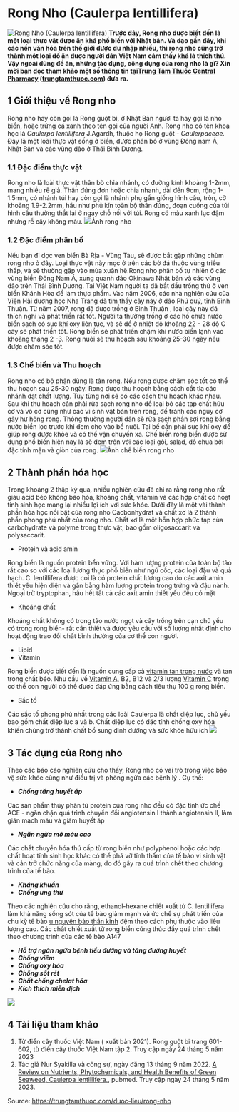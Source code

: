 # Rong Nho (Caulerpa lentillifera)

![Rong Nho \(Caulerpa lentillifera\)](https://trungtamthuoc.com/images/others/rong-nho-2-0648.jpg)
**Trước đây, Rong nho được biết đến là một loại thực vật được ăn khá phổ biến với Nhật bản. Và dạo gần đây, khi các nền văn hóa trên thế giới được du nhập nhiều, thì rong nho cũng trở thành một loại đồ ăn được người dân Việt Nam cảm thấy khá là thích thú. Vậy ngoài dùng để ăn, những tác dụng, công dụng của rong nho là gì? Xin mời bạn đọc tham khảo một số thông tin tại[Trung Tâm Thuốc Central Pharmacy](https://trungtamthuoc.com/ "Trung Tâm Thuốc Central Pharmacy") ([trungtamthuoc.com](https://trungtamthuoc.com/ "trungtamthuoc.com")) đưa ra.**
##  1 Giới thiệu về Rong nho
Rong nho hay còn gọi là Rong guột bi, ở Nhật Bản người ta hay gọi là nho biển, hoặc trứng cá xanh theo tên gọi của người Anh. Rong nho có tên khoa học là _Caulerpa lentillifera_ J.Agardh, thuộc họ Rong guột - _Caulerpaceae._
Đây là một loài thực vật sống ở biển, được phân bố ở vùng Đông nam Á, Nhật Bản và các vùng đảo ở Thái Bình Dương. 
### 1.1 Đặc điểm thực vật
Rong nho là loài thực vật thân bò chia nhánh, có đường kính khoảng 1-2mm, mang nhiều rễ giả. Thân đứng đơn hoặc chia nhanh, dài đến 9cm, rộng 1-1.5mm, có nhánh túi hay còn gọi là nhánh phụ gần giống hình cầu, tròn, cỡ khoảng 1.9-2.2mm, hầu như phủ kín toàn bộ thân đứng, đoạn cuống của túi hình cầu thường thắt lại ở ngay chỗ nối với túi. Rong có màu xanh lục đậm nhưng rễ cây không màu.
![](https://trungtamthuoc.com/images/item/rong-nho-9.jpg)Ảnh rong nho
### 1.2 Đặc điểm phân bố
Nếu bạn đi dọc ven biển Bà Rịa - Vũng Tàu, sẽ được bắt gặp những chùm rong nho ở đây. Loại thực vật này mọc ở trên các bờ đá thuộc vùng triều thấp, và sẽ thường gặp vào mùa xuân hè.Rong nho phân bố tự nhiên ở các vùng biển Đông Nam Á, xung quanh đảo Okinawa Nhật bản và các vùng đảo trên Thái Bình Dương. Tại Việt Nam người ta đã bắt đầu trồng thử ở ven biển Khánh Hòa để làm thực phẩm. Vào năm 2006, các nhà nghiên cứu của Viện Hải dương học Nha Trang đã tìm thấy cây này ở đảo Phú quý, tỉnh Bình Thuận. Từ năm 2007, rong đã được trồng ở Bình Thuận , loại cây này đã thích nghi và phát triển rất tốt. Người ta thường trồng ở các hồ chứa nước biển sạch có sục khí oxy liên tục, và sẽ để ở nhiệt độ khoảng 22 - 28 độ C cây sẽ phát triển tốt. Rong biển sẽ phát triển chậm khi nước biển lạnh vào khoảng tháng 2 -3. Rong nuôi sẽ thu hoạch sau khoảng 25-30 ngày nếu được chăm sóc tốt.
### 1.3 Chế biến và Thu hoạch
Rong nho có bộ phận dùng là tản rong. Nếu rong được chăm sóc tốt có thể thu hoạch sau 25-30 ngày. Rong được thu hoạch bằng cách cắt tỉa các nhánh đạt chất lượng. Tùy từng nơi sẽ có các cách thu hoạch khác nhau. 
Sau khi thu hoạch cần phải rửa sạch rong nho để loại bỏ các tạp chất hữu cơ và vô cơ cũng như các vi sinh vật bán trên rong, để tránh các nguy cơ gây hư hỏng rong. Thông thường người dân sẽ rửa sạch phần sợi rong bằng nước biển lọc trước khi đem cho vào bể nuôi. Tại bể cần phải sục khí oxy để giúp rong được khỏe và có thể vận chuyển xa.
Chế biến rong biển được sử dụng phổ biến hiện nay là sẽ đem trộn với các loại gỏi, salad, đồ chua bởi đặc tính mặn và giòn của rong.
![](https://trungtamthuoc.com/images/item/rong-nho-6.jpg)Ảnh chế biến rong nho
##  2 Thành phần hóa học
Trong khoảng 2 thập kỷ qua, nhiều nghiên cứu đã chỉ ra rằng rong nho rất giàu acid béo không bão hòa, khoáng chất, vitamin và các hợp chất có hoạt tính sinh học mang lại nhiều lợi ích với sức khỏe. Dưới đây là một vài thành phần hóa học nổi bật của rong nho
Cacbonhydrat và chất xơ là 2 thành phần phong phú nhất của rong nho. Chất xơ là một hỗn hợp phức tạp của carbohydrate và polyme trong thực vật, bao gồm oligosaccarit và polysaccarit.
  * Protein và acid amin


Rong biển là nguồn protein bền vững. Với hàm lượng protein của toàn bộ tảo rất cao so với các loại lương thực phổ biến như ngũ cốc, các loại đậu và quả hạch. C. lentillifera được coi là có protein chất lượng cao do các axit amin thiết yếu hiện diện và gần bằng hàm lượng protein trong trứng và đậu nành. Ngoại trừ tryptophan, hầu hết tất cả các axit amin thiết yếu đều có mặt
  * Khoáng chất


Khoáng chất không có trong tảo nước ngọt và cây trồng trên cạn chủ yếu có trong rong biển- rất cần thiết và được yêu cầu với số lượng nhất định cho hoạt động trao đổi chất bình thường của cơ thể con người.
  * Lipid 
  * Vitamin


Rong biển được biết đến là nguồn cung cấp cả [vitamin tan trong nước](https://trungtamthuoc.com/bai-viet/dai-cuong-va-duoc-ly-nhom-thuoc-vitamin-tan-trong-nuoc "vitamin tan trong nước") và tan trong chất béo. Nhu cầu về [Vitamin A](https://trungtamthuoc.com/hoat-chat/vitamin-a "Vitamin A"), B2, B12 và 2/3 lượng [Vitamin C](https://trungtamthuoc.com/hoat-chat/vitamin-c "Vitamin C") trong cơ thể con người có thể được đáp ứng bằng cách tiêu thụ 100 g rong biển.
  * Sắc tố


Các sắc tố phong phú nhất trong các loài Caulerpa là chất diệp lục, chủ yếu bao gồm chất diệp lục a và b. Chất diệp lục có đặc tính chống oxy hóa khiến chúng trở thành chất bổ sung dinh dưỡng và sức khỏe hữu ích
![](https://trungtamthuoc.com/images/item/rong-nho-3\(1\).jpg)
##  3 Tác dụng của Rong nho
Theo các báo cáo nghiên cứu cho thấy, Rong nho có vai trò trong việc bảo vệ sức khỏe cũng như điều trị và phòng ngừa các bệnh lý . Cụ thể:
  * _**Chống tăng huyết áp**_


Các sản phẩm thủy phân từ protein của rong nho đều có đặc tính ức chế ACE - ngăn chặn quá trình chuyển đổi angiotensin I thành angiotensin II, làm giãn mạch máu và giảm huyết áp
  * _**Ngăn ngừa mỡ máu cao**_


Các chất chuyển hóa thứ cấp từ rong biển như polyphenol hoặc các hợp chất hoạt tính sinh học khác có thể phá vỡ tính thấm của tế bào vi sinh vật và cản trở chức năng của màng, do đó gây ra quá trình chết theo chương trình của tế bào.
  * _**Kháng khuẩn**_
  * _**Chống ung thư**_


Theo các nghiên cứu cho rằng, ethanol-hexane chiết xuất từ ​​C. lentillifera làm khả năng sống sót của tế bào giảm mạnh và ức chế sự phát triển của chu kỳ tế bào [u nguyên bào thần kinh](https://trungtamthuoc.com/bai-viet/u-nguyen-bao-than-kinh "u nguyên bào thần kinh") đệm theo cách phụ thuộc vào liều lượng cao. Các chất chiết xuất từ ​​rong biển cũng thúc đẩy quá trình chết theo chương trình của các tế bào A147
  * _**Hỗ trợ ngăn ngừa bệnh tiểu đường và tăng đường huyết**_
  * _**Chống viêm**_
  * _**Chống oxy hóa**_
  * _**Chống sốt rét**_
  * _**Chất chống chelat hóa**_
  * _**Kích thích miễn dịch**_


![](https://trungtamthuoc.com/images/item/rong-nho-7.jpg)
##  4 Tài liệu tham khảo 
  1. Từ điển cây thuốc Việt Nam ( xuất bản 2021). Rong guột bi trang 601-602, từ điển cây thuốc Việt Nam tập 2. Truy cập ngày 24 tháng 5 năm 2023
  2. Tác giả Nur Syakilla và công sự, ngày đăng 13 tháng 9 năm 2022. [A Review on Nutrients, Phytochemicals, and Health Benefits of Green Seaweed, Caulerpa lentillifera.](https://pubmed.ncbi.nlm.nih.gov/36140958/), pubmed. Truy cập ngày 24 tháng 5 năm 2023.




Source: https://trungtamthuoc.com/duoc-lieu/rong-nho